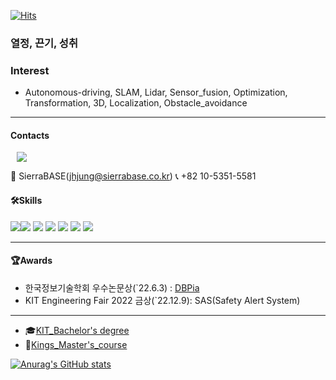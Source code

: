 [![Hits](https://hits.seeyoufarm.com/api/count/incr/badge.svg?url=https%3A%2F%2Fgithub.com%2FJaeHyung-Jung%2Fhit-counter&count_bg=%2379C83D&title_bg=%23555555&icon=&icon_color=%23E7E7E7&title=hits&edge_flat=false)](https://hits.seeyoufarm.com)

### 열정, 끈기, 성취

### Interest
- Autonomous-driving, SLAM, Lidar, Sensor_fusion, Optimization, Transformation, 3D, Localization, Obstacle_avoidance
---

#### Contacts 
<img 
        src="https://img.shields.io/badge/Gmail-d14836?style=flat-square&logo=Gmail&logoColor=white&link=mailto:jhjung@sierrabase.co.kr"
        style="height : auto; margin-left : 10px; margin-right : 10px;"/>
        
🏢 SierraBASE(jhjung@sierrabase.co.kr) 📞 +82 10-5351-5581 

#### 🛠Skills
<img src="https://img.shields.io/badge/ROS-blue?style=plastic&logo=ROS&logoColor=#22314E"/><img src="https://img.shields.io/badge/Pytorch-blue?style=plastic&logo=PyTorch&logoColor=#EE4C2C"/> <img src="https://img.shields.io/badge/Tensorflow-orange?style=plastic&logo=TensorFlow&logoColor=#FF6F00"/> 
<img src="https://img.shields.io/badge/Keras-red?style=plastic&logo=Keras&logoColor=#D00000"/>
<img src="https://img.shields.io/badge/git-black?style=plastic&logo=Git&logoColor=#F05032"/>
<img src="https://img.shields.io/badge/python-purple?style=plastic&logo=Python&logoColor=#3776AB"/>
<img src="https://camo.githubusercontent.com/c36ce371f52f902db5109ffaf26630295c7ff5f3355b2442fcbc244fbf97782a/68747470733a2f2f696d672e736869656c64732e696f2f62616467652f432b2b2d3143353039433f7374796c653d666c61742d737175617265266c6f676f3d4325324225324226266c6f676f436f6c6f723d7768697465"/>

---

#### 🏆Awards
  - 한국정보기술학회 우수논문상(`22.6.3) : [DBPia](https://www.dbpia.co.kr/journal/articleDetail?nodeId=NODE11082633)   
  - KIT Engineering Fair 2022 금상(`22.12.9): SAS(Safety Alert System)

---

- 🎓[KIT_Bachelor's degree](https://www.kumoh.ac.kr/ko/index.do) 
- 🎒[Kings_Master's_course](https://www.kings.ac.kr/home.do)

[![Anurag's GitHub stats](https://github-readme-stats.vercel.app/api?username=JaeHyung-Jung)](https://github.com/anuraghazra/github-readme-stats)
